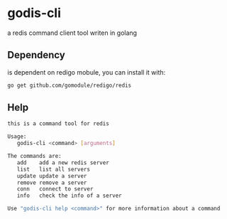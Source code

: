 # godis-cli
a redis command client tool writen in golang

## Dependency

is dependent on redigo mobule, you can install it with:

```sh
go get github.com/gomodule/redigo/redis
```

## Help

```sh
this is a command tool for redis

Usage:
   godis-cli <command> [arguments]

The commands are:
   add    add a new redis server
   list   list all servers
   update update a server
   remove remove a server
   conn   connect to server
   info   check the info of a server

Use "godis-cli help <command>" for more information about a command
```

